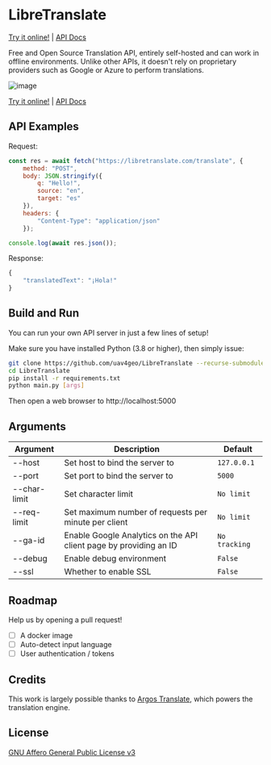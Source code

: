# LibreTranslate

[Try it online!](https://libretranslate.com) | [API Docs](https://libretranslate.com/docs)

Free and Open Source Translation API, entirely self-hosted and can work in offline environments. Unlike other APIs, it doesn't rely on proprietary providers such as Google or Azure to perform translations.

![image](https://user-images.githubusercontent.com/1951843/102724116-32a6df00-42db-11eb-8cc0-129ab39cdfb5.png)

[Try it online!](https://libretranslate.com) | [API Docs](https://libretranslate.com/docs)

## API Examples

Request:

```javascript
const res = await fetch("https://libretranslate.com/translate", {
	method: "POST",
	body: JSON.stringify({
		q: "Hello!",
		source: "en",
		target: "es"
	}),
	headers: {
		"Content-Type": "application/json"
	});

console.log(await res.json());
```

Response:

```javascript
{
    "translatedText": "¡Hola!"
}
```


## Build and Run

You can run your own API server in just a few lines of setup!

Make sure you have installed Python (3.8 or higher), then simply issue:

```bash
git clone https://github.com/uav4geo/LibreTranslate --recurse-submodules
cd LibreTranslate
pip install -r requirements.txt
python main.py [args]
```

Then open a web browser to http://localhost:5000

## Arguments

| Argument      | Description                    | Default              |
| ------------- | ------------------------------ | -------------------- |
| --host        | Set host to bind the server to | `127.0.0.1`          |
| --port        | Set port to bind the server to | `5000`               |
| --char-limit        | Set character limit | `No limit`               |
| --req-limit        | Set maximum number of requests per minute per client | `No limit`               |
| --ga-id        | Enable Google Analytics on the API client page by providing an ID | `No tracking`               |
| --debug      | Enable debug environment | `False`           |
| --ssl        | Whether to enable SSL | `False`               |


## Roadmap

Help us by opening a pull request!

- [ ] A docker image
- [ ] Auto-detect input language
- [ ] User authentication / tokens

## Credits

This work is largely possible thanks to [Argos Translate](https://github.com/argosopentech/argos-translate), which powers the translation engine.

## License

[GNU Affero General Public License v3](https://www.gnu.org/licenses/agpl-3.0.en.html)
